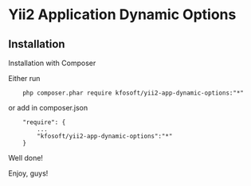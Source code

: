 # Yii2 Application Dynamic Options
## Installation

Installation with Composer

Either run
~~~
    php composer.phar require kfosoft/yii2-app-dynamic-options:"*"
~~~
or add in composer.json
~~~
    "require": {
        ...
        "kfosoft/yii2-app-dynamic-options":"*"
    }
~~~

Well done!

Enjoy, guys!
